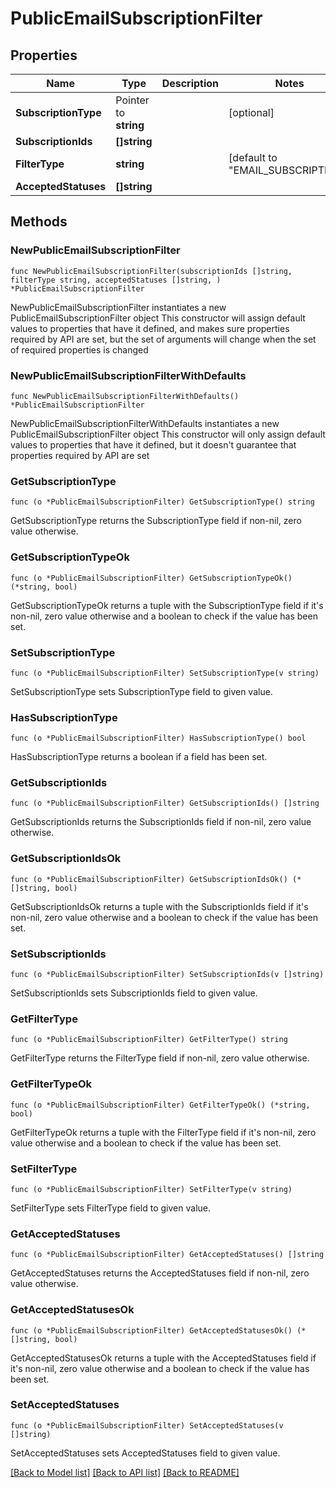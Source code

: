 # PublicEmailSubscriptionFilter

## Properties

Name | Type | Description | Notes
------------ | ------------- | ------------- | -------------
**SubscriptionType** | Pointer to **string** |  | [optional] 
**SubscriptionIds** | **[]string** |  | 
**FilterType** | **string** |  | [default to "EMAIL_SUBSCRIPTION"]
**AcceptedStatuses** | **[]string** |  | 

## Methods

### NewPublicEmailSubscriptionFilter

`func NewPublicEmailSubscriptionFilter(subscriptionIds []string, filterType string, acceptedStatuses []string, ) *PublicEmailSubscriptionFilter`

NewPublicEmailSubscriptionFilter instantiates a new PublicEmailSubscriptionFilter object
This constructor will assign default values to properties that have it defined,
and makes sure properties required by API are set, but the set of arguments
will change when the set of required properties is changed

### NewPublicEmailSubscriptionFilterWithDefaults

`func NewPublicEmailSubscriptionFilterWithDefaults() *PublicEmailSubscriptionFilter`

NewPublicEmailSubscriptionFilterWithDefaults instantiates a new PublicEmailSubscriptionFilter object
This constructor will only assign default values to properties that have it defined,
but it doesn't guarantee that properties required by API are set

### GetSubscriptionType

`func (o *PublicEmailSubscriptionFilter) GetSubscriptionType() string`

GetSubscriptionType returns the SubscriptionType field if non-nil, zero value otherwise.

### GetSubscriptionTypeOk

`func (o *PublicEmailSubscriptionFilter) GetSubscriptionTypeOk() (*string, bool)`

GetSubscriptionTypeOk returns a tuple with the SubscriptionType field if it's non-nil, zero value otherwise
and a boolean to check if the value has been set.

### SetSubscriptionType

`func (o *PublicEmailSubscriptionFilter) SetSubscriptionType(v string)`

SetSubscriptionType sets SubscriptionType field to given value.

### HasSubscriptionType

`func (o *PublicEmailSubscriptionFilter) HasSubscriptionType() bool`

HasSubscriptionType returns a boolean if a field has been set.

### GetSubscriptionIds

`func (o *PublicEmailSubscriptionFilter) GetSubscriptionIds() []string`

GetSubscriptionIds returns the SubscriptionIds field if non-nil, zero value otherwise.

### GetSubscriptionIdsOk

`func (o *PublicEmailSubscriptionFilter) GetSubscriptionIdsOk() (*[]string, bool)`

GetSubscriptionIdsOk returns a tuple with the SubscriptionIds field if it's non-nil, zero value otherwise
and a boolean to check if the value has been set.

### SetSubscriptionIds

`func (o *PublicEmailSubscriptionFilter) SetSubscriptionIds(v []string)`

SetSubscriptionIds sets SubscriptionIds field to given value.


### GetFilterType

`func (o *PublicEmailSubscriptionFilter) GetFilterType() string`

GetFilterType returns the FilterType field if non-nil, zero value otherwise.

### GetFilterTypeOk

`func (o *PublicEmailSubscriptionFilter) GetFilterTypeOk() (*string, bool)`

GetFilterTypeOk returns a tuple with the FilterType field if it's non-nil, zero value otherwise
and a boolean to check if the value has been set.

### SetFilterType

`func (o *PublicEmailSubscriptionFilter) SetFilterType(v string)`

SetFilterType sets FilterType field to given value.


### GetAcceptedStatuses

`func (o *PublicEmailSubscriptionFilter) GetAcceptedStatuses() []string`

GetAcceptedStatuses returns the AcceptedStatuses field if non-nil, zero value otherwise.

### GetAcceptedStatusesOk

`func (o *PublicEmailSubscriptionFilter) GetAcceptedStatusesOk() (*[]string, bool)`

GetAcceptedStatusesOk returns a tuple with the AcceptedStatuses field if it's non-nil, zero value otherwise
and a boolean to check if the value has been set.

### SetAcceptedStatuses

`func (o *PublicEmailSubscriptionFilter) SetAcceptedStatuses(v []string)`

SetAcceptedStatuses sets AcceptedStatuses field to given value.



[[Back to Model list]](../README.md#documentation-for-models) [[Back to API list]](../README.md#documentation-for-api-endpoints) [[Back to README]](../README.md)


